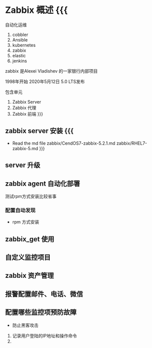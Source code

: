 # Zabbix 概述 {{{
自动化运维
1. cobbler
2. Ansible
3. kubernetes
4. zabbix
5. elastic
6. jenkins

zabbix 是Alexei Vladishev 的一家银行内部项目

1998年开始 2020年5月12日 5.0 LTS发布

包含单元
1. Zabbix Server
2. Zabbix 代理
3. Zabbix 前端
}}}

## zabbix server 安装 {{{
- Read the md file
zabbix/CendOS7-zabbix-5.2.1.md
zabbix/RHEL7-zabbix-5.md }}}

## server 升级

## zabbix agent 自动化部署
测试rpm方式安装比较省事
### 配置自动发现

- rpm 方式安装


## zabbix_get 使用



## 自定义监控项目


## zabbix 资产管理


## 报警配置邮件、电话、微信


## 配置哪些监控项预防故障

- 防止黑客攻击 
1. 记录用户登陆的IP地址和操作命令
2. 
